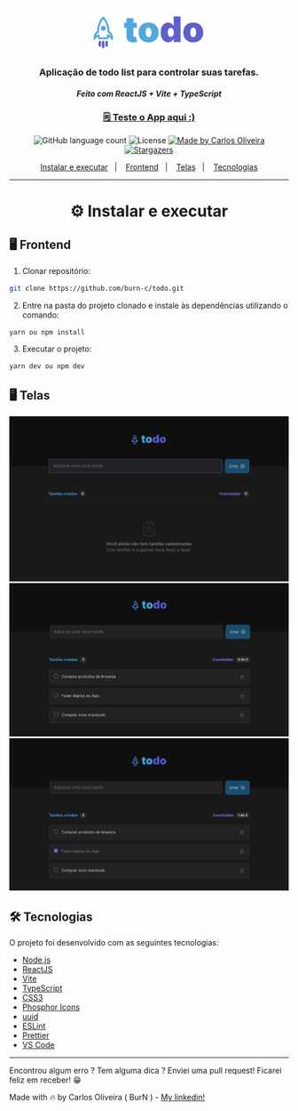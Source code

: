 <h1 align="center">
  <img alt="logo todo app" title="todo app" src="./src/assets/logo-todo.svg" width="200px" />
</h1>

<h3 align="center">
Aplicação de todo list para controlar suas tarefas.
</h3>
<h5 align="center">
  Feito com ReactJS + Vite +  TypeScript
</h5>

<h3 align="center">
  <a href="https://todo.burndev.app/">🗒️ Teste o App aqui :)</a>
</h3>

<p align="center">
  <img alt="GitHub language count" src="https://img.shields.io/github/languages/count/burn-c/ignite-todo?color=red">
  <img alt="License" src="https://img.shields.io/badge/licence-MIT-red">
   <a href="https://www.linkedin.com/in/carlosoliveiradev/">
    <img alt="Made by Carlos Oliveira" src="https://img.shields.io/badge/made%20by-carlos%20oliveira-red">
  </a>
  <a href="https://github.com/burn-c/goeat-api/stargazers">
    <img alt="Stargazers" src="https://img.shields.io/github/stars/burn-c/ignite-todo?style=social">
  </a>
</p>

<p align="center">
  <a href="#---instalar-e-executar">Instalar e executar</a>&nbsp;&nbsp;&nbsp;|&nbsp;&nbsp;&nbsp;
  <a href="#-frontend">Frontend</a>&nbsp;&nbsp;&nbsp;|&nbsp;&nbsp;&nbsp;
  <a href="#-telas">Telas</a>&nbsp;&nbsp;&nbsp;|&nbsp;&nbsp;&nbsp;
  <a href="#-tecnologias">Tecnologias</a>
</p>

<hr>

<h1 align="center">
  ⚙ Instalar e executar
</h1>


## 🖥 Frontend

1. Clonar repositório:

```sh
git clone https://github.com/burn-c/todo.git
```
2. Entre na pasta do projeto clonado e instale às dependências utilizando o comando:

```sh
yarn ou npm install
```

3. Executar o projeto:

```sh
yarn dev ou npm dev
```
## 🖥️ Telas
<div align='center'>
  <img alt="App empty state" title="App empty state" src="./docs/empty.png" width="600px" />
  <img alt="App taks created" title="App taks created" src="./docs/task-created.png" width="600px" />
  <img alt="App taks created" title="App taks created" src="./docs/progress-task.png" width="600px" />
</div>

## 🛠 Tecnologias

O projeto foi desenvolvido com as seguintes tecnologias:

-  [Node.js](https://nodejs.org/)
-  [ReactJS](https://reactjs.org/)
-  [Vite](https://vitejs.dev/)
-  [TypeScript](https://www.typescriptlang.org/)
-  [CSS3](https://www.w3.org/Style/CSS/Overview.en.html)
-  [Phosphor Icons](https://phosphoricons.com/)
-  [uuid](https://github.com/uuidjs/uuid)
-  [ESLint](https://eslint.org/)
-  [Prettier](https://prettier.io/)
-  [VS Code](https://code.visualstudio.com/)

---

Encontrou algum erro ? Tem alguma dica ? Enviei uma pull request! Ficarei feliz em receber! 😁

Made with 🔥 by Carlos Oliveira ( BurN  ) - [My linkedin!](https://www.linkedin.com/in/carlosoliveiradev/)